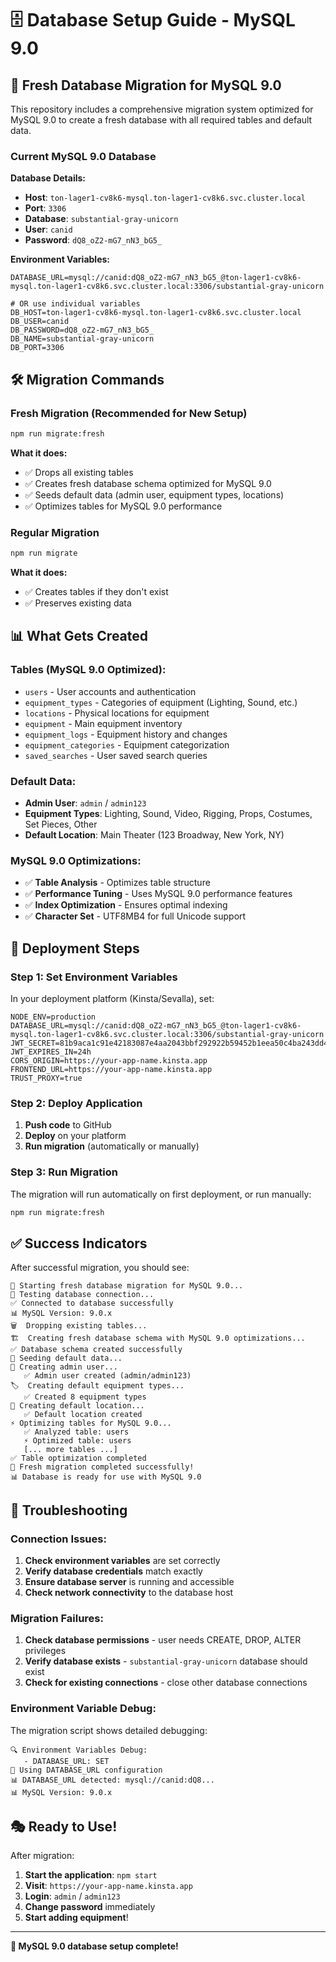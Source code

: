 # 🗄️ Database Setup Guide - MySQL 9.0

## 🚀 Fresh Database Migration for MySQL 9.0

This repository includes a comprehensive migration system optimized for MySQL 9.0 to create a fresh database with all required tables and default data.

### **Current MySQL 9.0 Database**

**Database Details:**
- **Host**: `ton-lager1-cv8k6-mysql.ton-lager1-cv8k6.svc.cluster.local`
- **Port**: `3306`
- **Database**: `substantial-gray-unicorn`
- **User**: `canid`
- **Password**: `dQ8_oZ2-mG7_nN3_bG5_`

**Environment Variables:**
```env
DATABASE_URL=mysql://canid:dQ8_oZ2-mG7_nN3_bG5_@ton-lager1-cv8k6-mysql.ton-lager1-cv8k6.svc.cluster.local:3306/substantial-gray-unicorn

# OR use individual variables
DB_HOST=ton-lager1-cv8k6-mysql.ton-lager1-cv8k6.svc.cluster.local
DB_USER=canid
DB_PASSWORD=dQ8_oZ2-mG7_nN3_bG5_
DB_NAME=substantial-gray-unicorn
DB_PORT=3306
```

## 🛠️ **Migration Commands**

### **Fresh Migration (Recommended for New Setup)**
```bash
npm run migrate:fresh
```
**What it does:**
- ✅ Drops all existing tables
- ✅ Creates fresh database schema optimized for MySQL 9.0
- ✅ Seeds default data (admin user, equipment types, locations)
- ✅ Optimizes tables for MySQL 9.0 performance

### **Regular Migration**
```bash
npm run migrate
```
**What it does:**
- ✅ Creates tables if they don't exist
- ✅ Preserves existing data

## 📊 **What Gets Created**

### **Tables (MySQL 9.0 Optimized):**
- `users` - User accounts and authentication
- `equipment_types` - Categories of equipment (Lighting, Sound, etc.)
- `locations` - Physical locations for equipment
- `equipment` - Main equipment inventory
- `equipment_logs` - Equipment history and changes
- `equipment_categories` - Equipment categorization
- `saved_searches` - User saved search queries

### **Default Data:**
- **Admin User**: `admin` / `admin123`
- **Equipment Types**: Lighting, Sound, Video, Rigging, Props, Costumes, Set Pieces, Other
- **Default Location**: Main Theater (123 Broadway, New York, NY)

### **MySQL 9.0 Optimizations:**
- ✅ **Table Analysis** - Optimizes table structure
- ✅ **Performance Tuning** - Uses MySQL 9.0 performance features
- ✅ **Index Optimization** - Ensures optimal indexing
- ✅ **Character Set** - UTF8MB4 for full Unicode support

## 🚀 **Deployment Steps**

### **Step 1: Set Environment Variables**
In your deployment platform (Kinsta/Sevalla), set:
```env
NODE_ENV=production
DATABASE_URL=mysql://canid:dQ8_oZ2-mG7_nN3_bG5_@ton-lager1-cv8k6-mysql.ton-lager1-cv8k6.svc.cluster.local:3306/substantial-gray-unicorn
JWT_SECRET=81b9aca1c91e42183087e4aa2043bbf292922b59452b1eea50c4ba243dd4c998
JWT_EXPIRES_IN=24h
CORS_ORIGIN=https://your-app-name.kinsta.app
FRONTEND_URL=https://your-app-name.kinsta.app
TRUST_PROXY=true
```

### **Step 2: Deploy Application**
1. **Push code** to GitHub
2. **Deploy** on your platform
3. **Run migration** (automatically or manually)

### **Step 3: Run Migration**
The migration will run automatically on first deployment, or run manually:
```bash
npm run migrate:fresh
```

## ✅ **Success Indicators**

After successful migration, you should see:
```
🚀 Starting fresh database migration for MySQL 9.0...
🔗 Testing database connection...
✅ Connected to database successfully
📊 MySQL Version: 9.0.x
🗑️  Dropping existing tables...
🏗️  Creating fresh database schema with MySQL 9.0 optimizations...
✅ Database schema created successfully
🌱 Seeding default data...
👤 Creating admin user...
   ✅ Admin user created (admin/admin123)
🏷️  Creating default equipment types...
   ✅ Created 8 equipment types
📍 Creating default location...
   ✅ Default location created
⚡ Optimizing tables for MySQL 9.0...
   ✅ Analyzed table: users
   ⚡ Optimized table: users
   [... more tables ...]
✅ Table optimization completed
🎉 Fresh migration completed successfully!
📊 Database is ready for use with MySQL 9.0
```

## 🔧 **Troubleshooting**

### **Connection Issues:**
1. **Check environment variables** are set correctly
2. **Verify database credentials** match exactly
3. **Ensure database server** is running and accessible
4. **Check network connectivity** to the database host

### **Migration Failures:**
1. **Check database permissions** - user needs CREATE, DROP, ALTER privileges
2. **Verify database exists** - `substantial-gray-unicorn` database should exist
3. **Check for existing connections** - close other database connections

### **Environment Variable Debug:**
The migration script shows detailed debugging:
```
🔍 Environment Variables Debug:
   - DATABASE_URL: SET
🔗 Using DATABASE_URL configuration
📊 DATABASE_URL detected: mysql://canid:dQ8...
📊 MySQL Version: 9.0.x
```

## 🎭 **Ready to Use!**

After migration:
1. **Start the application**: `npm start`
2. **Visit**: `https://your-app-name.kinsta.app`
3. **Login**: `admin` / `admin123`
4. **Change password** immediately
5. **Start adding equipment**!

---

**🎉 MySQL 9.0 database setup complete!**
